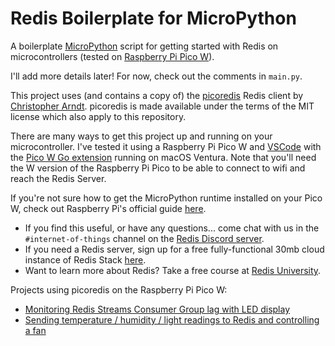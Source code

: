 # Redis Boilerplate for MicroPython

A boilerplate [MicroPython](https://micropython.org/) script for getting started with Redis on microcontrollers (tested on [Raspberry Pi Pico W](https://www.raspberrypi.com/products/raspberry-pi-pico/)).

I'll add more details later!  For now, check out the comments in `main.py`.

This project uses (and contains a copy of) the [picoredis](https://github.com/SpotlightKid/picoredis) Redis client by [Christopher Arndt](https://github.com/SpotlightKid).  picoredis is made available under the terms of the MIT license which also apply to this repository.

There are many ways to get this project up and running on your microcontroller.  I've tested it using a Raspberry Pi Pico W and [VSCode](https://code.visualstudio.com/) with the [Pico W Go extension](https://marketplace.visualstudio.com/items?itemName=paulober.pico-w-go) running on macOS Ventura.  Note that you'll need the W version of the Raspberry Pi Pico to be able to connect to wifi and reach the Redis Server.

If you're not sure how to get the MicroPython runtime installed on your Pico W, check out Raspberry Pi's official guide [here](https://www.raspberrypi.com/documentation/microcontrollers/micropython.html).

* If you find this useful, or have any questions... come chat with us in the `#internet-of-things` channel on the [Redis Discord server](https://discord.gg/redis).
* If you need a Redis server, sign up for a free fully-functional 30mb cloud instance of Redis Stack [here](https://redis.com/try-free/).
* Want to learn more about Redis?  Take a free course at [Redis University](https://university.redis.com).

Projects using picoredis on the Raspberry Pi Pico W:

* [Monitoring Redis Streams Consumer Group lag with LED display](https://github.com/simonprickett/redis-streams-lag-pi-pico-w)
* [Sending temperature / humidity / light readings to Redis and controlling a fan](https://github.com/simonprickett/raspberry-pi-pico-redis)
